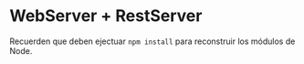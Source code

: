 # WebServer + RestServer

Recuerden que deben ejectuar ```npm install``` para reconstruir los módulos de Node.
